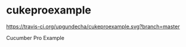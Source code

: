 # cukeproexample

https://travis-ci.org/upgundecha/cukeproexample.svg?branch=master

Cucumber Pro Example
